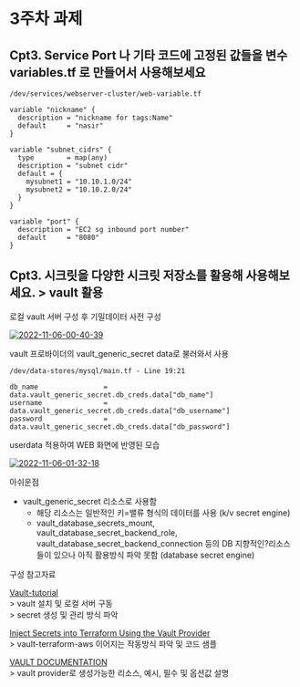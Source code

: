 # 3주차 과제

## Cpt3. Service Port 나 기타 코드에 고정된 값들을 변수 variables.tf 로 만들어서 사용해보세요

```HCL
/dev/services/webserver-cluster/web-variable.tf

variable "nickname" {
  description = "nickname for tags:Name"
  default     = "nasir"
}

variable "subnet_cidrs" {
  type        = map(any)
  description = "subnet cidr"
  default = {
    mysubnet1 = "10.10.1.0/24"
    mysubnet2 = "10.10.2.0/24"
  }
}

variable "port" {
  description = "EC2 sg inbound port number"
  default     = "8080"
}
```

## Cpt3. 시크릿을 다양한 시크릿 저장소를 활용해 사용해보세요. > vault 활용

로컬 vault 서버 구성 후 기밀데이터 사전 구성

<a href="https://ibb.co/s9WNW6S"><img src="https://i.ibb.co/MkBtBGT/2022-11-06-00-40-39.png" alt="2022-11-06-00-40-39" border="0"></a>      

vault 프로바이더의 vault_generic_secret data로 불러와서 사용

```HCL
/dev/data-stores/mysql/main.tf - Line 19:21

db_name                = data.vault_generic_secret.db_creds.data["db_name"]
username               = data.vault_generic_secret.db_creds.data["db_username"]
password               = data.vault_generic_secret.db_creds.data["db_password"]
```

userdata 적용하여 WEB 화면에 반영된 모습

<a href="https://ibb.co/tBctF2s"><img src="https://i.ibb.co/D4kyTMC/2022-11-06-01-32-18.png" alt="2022-11-06-01-32-18" border="0"></a>


아쉬운점    

- vault_generic_secret 리소스로 사용함
    - 해당 리소스는 일반적인 키=밸류 형식의 데이터를 사용 (k/v secret engine)
    - vault_database_secrets_mount, vault_database_secret_backend_role, vault_database_secret_backend_connection 등의 DB 지향적인?리소스들이 있으나 아직 활용방식 파악 못함 (database secret engine)


구성 참고자료   

[Vault-tutorial](https://developer.hashicorp.com/vault/tutorials/getting-started/getting-started-dev-server)    
    > vault 설치 및 로컬 서버 구동  
    > secret 생성 및 관리 방식 파악

[Inject Secrets into Terraform Using the Vault Provider](https://developer.hashicorp.com/terraform/tutorials/secrets/secrets-vault)     
    > vault-terraform-aws 이어지는 작동방식 파악 및 코드 샘플


[VAULT DOCUMENTATION](https://registry.terraform.io/providers/hashicorp/vault/latest/docs/resources/database_secrets_mount)     
    > vault provider로 생성가능한 리소스, 예시, 필수 및 옵션값 설명